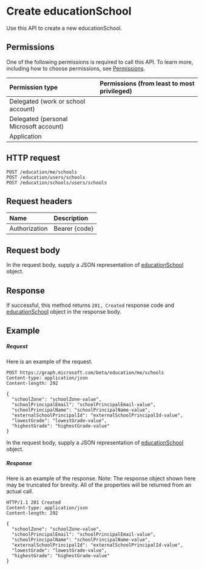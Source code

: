# Create educationSchool

Use this API to create a new educationSchool.
## Permissions
One of the following permissions is required to call this API. To learn more, including how to choose permissions, see [Permissions](../../../concepts/permissions_reference.md).

|Permission type      | Permissions (from least to most privileged)              |
|:--------------------|:---------------------------------------------------------|
|Delegated (work or school account) |    |
|Delegated (personal Microsoft account) |    |
|Application |  | 

## HTTP request
<!-- { "blockType": "ignored" } -->
```http
POST /education/me/schools
POST /education/users/schools
POST /education/schools/users/schools

```
## Request headers
| Name       | Description|
|:---------------|:----------|
| Authorization  | Bearer {code}|

## Request body
In the request body, supply a JSON representation of [educationSchool](../resources/educationschool.md) object.


## Response
If successful, this method returns `201, Created` response code and [educationSchool](../resources/educationschool.md) object in the response body.

## Example
##### Request
Here is an example of the request.
<!-- {
  "blockType": "request",
  "name": "create_educationschool_from_educationuser"
}-->
```http
POST https://graph.microsoft.com/beta/education/me/schools
Content-type: application/json
Content-length: 292

{
  "schoolZone": "schoolZone-value",
  "schoolPrincipalEmail": "schoolPrincipalEmail-value",
  "schoolPrincipalName": "schoolPrincipalName-value",
  "externalSchoolPrincipalId": "externalSchoolPrincipalId-value",
  "lowestGrade": "lowestGrade-value",
  "highestGrade": "highestGrade-value"
}
```
In the request body, supply a JSON representation of [educationSchool](../resources/educationschool.md) object.
##### Response
Here is an example of the response. Note: The response object shown here may be truncated for brevity. All of the properties will be returned from an actual call.
<!-- {
  "blockType": "response",
  "truncated": true,
  "@odata.type": "microsoft.graph.educationSchool"
} -->
```http
HTTP/1.1 201 Created
Content-type: application/json
Content-length: 292

{
  "schoolZone": "schoolZone-value",
  "schoolPrincipalEmail": "schoolPrincipalEmail-value",
  "schoolPrincipalName": "schoolPrincipalName-value",
  "externalSchoolPrincipalId": "externalSchoolPrincipalId-value",
  "lowestGrade": "lowestGrade-value",
  "highestGrade": "highestGrade-value"
}
```

<!-- uuid: 8fcb5dbc-d5aa-4681-8e31-b001d5168d79
2015-10-25 14:57:30 UTC -->
<!-- {
  "type": "#page.annotation",
  "description": "Create educationSchool",
  "keywords": "",
  "section": "documentation",
  "tocPath": ""
}-->
